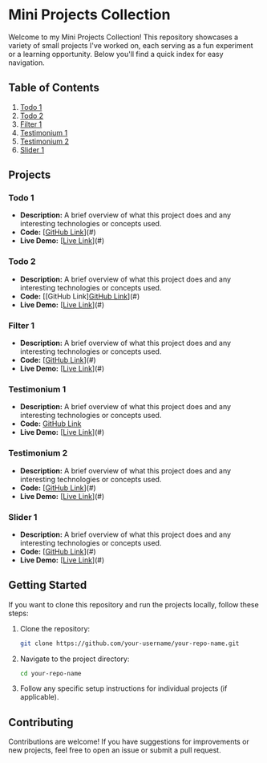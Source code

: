
# Mini Projects Collection

Welcome to my Mini Projects Collection! This repository showcases a variety of small projects I've worked on, each serving as a fun experiment or a learning opportunity. Below you'll find a quick index for easy navigation.

## Table of Contents

1. [Todo 1](#todo-1)
2. [Todo 2](#todo-2)
3. [Filter 1](#Filter-1)
4. [Testimonium 1](#testimonium-1)
5. [Testimonium 2](#testimonium-2)
6. [Slider 1](#slider-1)

## Projects

### Todo 1
- **Description:** A brief overview of what this project does and any interesting technologies or concepts used.
- **Code:** [[GitHub Link](https://github.com/mustafizurm/javascript_mini_projects/tree/main/1-todo/1-project)](#)
- **Live Demo:** [[Live Link](https://4-all-javascript-mini-projects.netlify.app/1-todo/1-project/)](#)

### Todo 2
- **Description:** A brief overview of what this project does and any interesting technologies or concepts used.
- **Code:** [[GitHub Link][GitHub Link](https://github.com/mustafizurm/javascript_mini_projects/tree/main/1-todo/2-project)](#)
- **Live Demo:** [[Live Link](https://4-all-javascript-mini-projects.netlify.app/1-todo/2-project/)](#)

### Filter 1
- **Description:** A brief overview of what this project does and any interesting technologies or concepts used.
- **Code:** [[GitHub Link](https://github.com/mustafizurm/javascript_mini_projects/tree/main/2-filter/1-project)](#)
- **Live Demo:** [[Live Link](https://4-all-javascript-mini-projects.netlify.app/2-filter/1-project/)](#)

### Testimonium 1
- **Description:** A brief overview of what this project does and any interesting technologies or concepts used.
- **Code:** [GitHub Link](#)
- **Live Demo:** [[Live Link](https://4-all-javascript-mini-projects.netlify.app/3-testimonium/1-project/)](#)

### Testimonium 2
- **Description:** A brief overview of what this project does and any interesting technologies or concepts used.
- **Code:** [[GitHub Link](https://github.com/mustafizurm/javascript_mini_projects/tree/main/3-testimonium/2-project)](#)
- **Live Demo:** [[Live Link](https://4-all-javascript-mini-projects.netlify.app/3-testimonium/2-project/)](#) 

 ### Slider 1
- **Description:** A brief overview of what this project does and any interesting technologies or concepts used.
- **Code:** [[GitHub Link](https://github.com/mustafizurm/javascript_mini_projects/tree/main/4-slider/1-project)](#)
- **Live Demo:** [[Live Link](https://4-all-javascript-mini-projects.netlify.app/4-slider/1-project)](#) 

## Getting Started

If you want to clone this repository and run the projects locally, follow these steps:

1. Clone the repository:
   ```bash
   git clone https://github.com/your-username/your-repo-name.git
   ```

2. Navigate to the project directory:
   ```bash
   cd your-repo-name
   ```

3. Follow any specific setup instructions for individual projects (if applicable).

## Contributing

Contributions are welcome! If you have suggestions for improvements or new projects, feel free to open an issue or submit a pull request.
